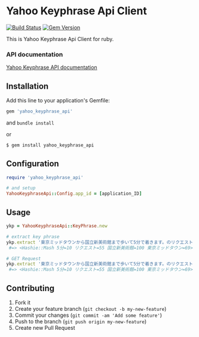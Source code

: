 # Yahoo Keyphrase Api Client

[![Build Status](https://travis-ci.org/kyohei8/yahoo_keyphrase_api.png)](https://travis-ci.org/kyohei8/yahoo_keyphrase_api)
[![Gem Version](https://badge.fury.io/rb/yahoo_keyphrase_api.png)](http://badge.fury.io/rb/yahoo_keyphrase_api)

This is Yahoo Keyphrase Api Client for ruby.

### API documentation
[Yahoo Keyphrase API documentation](http://developer.yahoo.co.jp/webapi/jlp/keyphrase/v1/extract.html)

## Installation

Add this line to your application's Gemfile:

```ruby
gem 'yahoo_keyphrase_api'
```
and `bundle install`

or

```sh
$ gem install yahoo_keyphrase_api
```

## Configuration

```ruby
require 'yahoo_keyphrase_api'

# and setup
YahooKeyphraseApi::Config.app_id = [application_ID]
```

## Usage

```ruby
ykp = YahooKeyphraseApi::KeyPhrase.new

# extract key phrase
ykp.extract '東京ミッドタウンから国立新美術館まで歩いて5分で着きます。のリクエストに対するレスポンスです。'
 #=> <Hashie::Mash 5分=10 リクエスト=55 国立新美術館=100 東京ミッドタウン=69>

# GET Request
ykp.extract '東京ミッドタウンから国立新美術館まで歩いて5分で着きます。のリクエストに対するレスポンスです。', :GET
 #=> <Hashie::Mash 5分=10 リクエスト=55 国立新美術館=100 東京ミッドタウン=69>

```


## Contributing

1. Fork it
2. Create your feature branch (`git checkout -b my-new-feature`)
3. Commit your changes (`git commit -am 'Add some feature'`)
4. Push to the branch (`git push origin my-new-feature`)
5. Create new Pull Request
